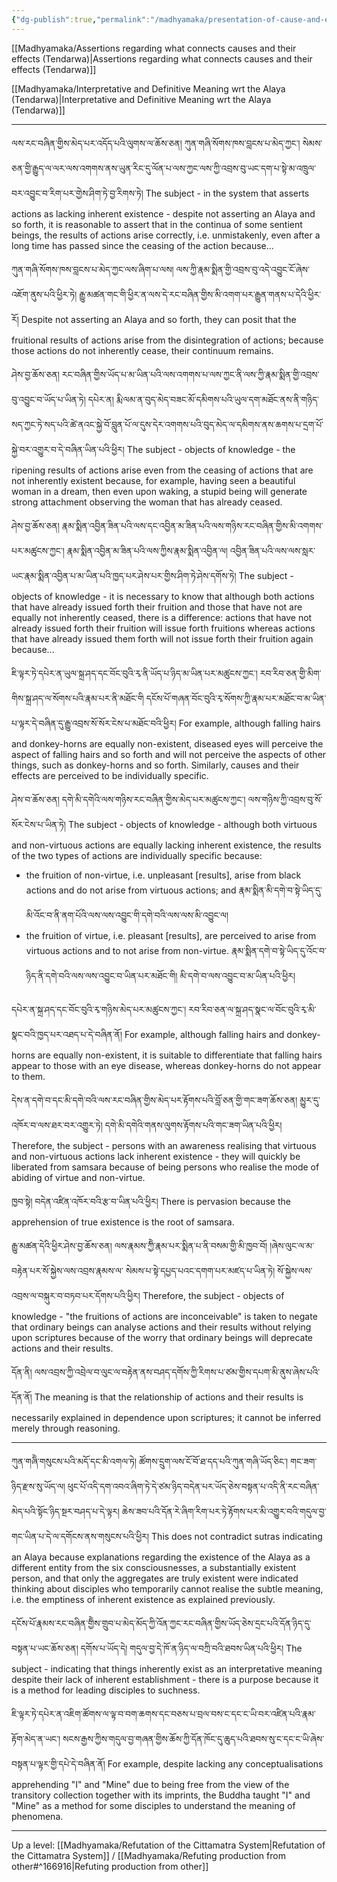 ```yaml
---
{"dg-publish":true,"permalink":"/madhyamaka/presentation-of-cause-and-effect-does-not-require-positing-an-alaya-gomde/"}
---
```


[[Madhyamaka/Assertions regarding what connects causes and their effects (Tendarwa)\|Assertions regarding what connects causes and their effects (Tendarwa)]]

[[Madhyamaka/Interpretative and Definitive Meaning wrt the Alaya (Tendarwa)\|Interpretative and Definitive Meaning wrt the Alaya (Tendarwa)]]

---
ལས་རང་བཞིན་གྱིས་མེད་པར་འདོད་པའི་ལུགས་ལ་ཆོས་ཅན། ཀུན་གཞི་སོགས་ཁས་བླངས་པ་མེད་ཀྱང་། 
སེམས་ཅན་གྱི་རྒྱུད་ལ་ལར་ལས་འགགས་ནས་ཡུན་རིང་དུ་ལོན་པ་ལས་ཀྱང་ལས་ཀྱི་འབྲས་བུ་ཡང་དག་པ་སྟེ་མ་འཁྲུལ་བར་འབྱུང་བ་རིག་པར་གྱེས་ཤིག་ཏེ་བྱ་རིགས་ཏེ། 
The subject - in the system that asserts actions as lacking inherent existence - despite not asserting an Alaya and so forth, it is reasonable to assert that in the continua of some sentient beings, the results of actions arise correctly, i.e. unmistakenly, even after a long time has passed since the ceasing of the action because...

ཀུན་གཞི་སོགས་ཁས་བླངས་པ་མེད་ཀྱང་ལས་ཞིག་པ་ལས། ལས་ཀྱི་རྣམ་སྨིན་གྱི་འབྲས་བུ་འདེ་འབྱུང་ངོ་ཞེས་འཇོག་ནུས་པའི་ཕྱིར་ཏེ། 
རྒྱུ་མཚན་གང་གི་ཕྱིར་ན་ལས་དེ་རང་བཞིན་གྱིས་མི་འགག་པར་རྒྱུན་གནས་པ་དེའི་ཕྱིར་རོ།
Despite not asserting an Alaya and so forth, they can posit that the fruitional results of actions arise from the disintegration of actions; because those actions do not inherently cease, their continuum remains.

ཤེས་བྱ་ཆོས་ཅན། རང་བཞིན་གྱིས་ཡོད་པ་མ་ཡིན་པའི་ལས་འགགས་པ་ལས་ཀྱང་ནི་ལས་ཀྱི་རྣམ་སྨིན་གྱི་འབྲས་བུ་འབྱུང་བ་ཡོད་པ་ཡིན་ཏེ། 
དཔེར་ན། རྨི་ལམ་ན་བུད་མེད་བཟང་མོ་དམིགས་པའི་ཡུལ་དག་མཐོང་ནས་ནི་གཉིད་སད་ཀྱང་ཏེ་སད་པའི་ཚེ་ནའང་སྐྱེ་བོ་བླུན་པོ་ལ་དུས་དེར་འགགས་པའི་བུད་མེད་ལ་དམིགས་ནས་ཆགས་པ་དྲག་པོ་སྐྱེ་བར་འགྱུར་བ་དེ་བཞིན་ཡིན་པའི་ཕྱིར།
The subject - objects of knowledge - the ripening results of actions arise even from the ceasing of actions that are not inherently existent because, for example, having seen a beautiful woman in a dream, then even upon waking, a stupid being will generate strong attachment observing the woman that has already ceased.

ཤེས་བྱ་ཆོས་ཅན། རྣམ་སྨིན་འབྱིན་ཟིན་པའི་ལས་དང་འབྱིན་མ་ཟིན་པའི་ལས་གཉིས་རང་བཞིན་གྱིས་མི་འགགས་པར་མཚུངས་ཀྱང་། 
རྣམ་སྨིན་འབྱིན་མ་ཟིན་པའི་ལས་ཀྱིས་རྣམ་སྨིན་འབྱིན་ལ། 
འབྱིན་ཟིན་པའི་ལས་ལས་སླར་ཡང་རྣམ་སྨིན་འབྱིན་པ་མ་ཡིན་པའི་ཁྱད་པར་ཤེས་པར་གྱིས་ཤིག་ཏེ་ཤེས་དགོས་ཏེ།
The subject - objects of knowledge - it is necessary to know that although both actions that have already issued forth their fruition and those that have not are equally not inherently ceased, there is a difference: actions that have not already issued forth their fruition will issue forth fruitions whereas actions that have already issued them forth will not issue forth their fruition again because...

 ཇི་ལྟར་ཏེ་དཔེར་ན་ཡུལ་སྐྲ་ཤད་དང་བོང་བུའི་རྭ་ནི་ཡོད་པ་ཉིད་མ་ཡིན་པར་མཚུངས་ཀྱང་། རབ་རིབ་ཅན་གྱི་མིག་གིས་སྐྲ་ཤད་ལ་སོགས་པའི་རྣམ་པར་ནི་མཐོང་གི 
 དངོས་པོ་གཞན་བོང་བུའི་རྭ་སོགས་ཀྱི་རྣམ་པར་མཐོང་བ་མ་ཡིན་པ་ལྟར་དེ་བཞིན་དུ་རྒྱུ་འབྲས་སོ་སོར་ངེས་པ་མཐོང་བའི་ཕྱིར།
 For example, although falling hairs and donkey-horns are equally non-existent, diseased eyes will perceive the aspect of falling hairs and so forth and will not perceive the aspects of other things, such as donkey-horns and so forth. Similarly, causes and their effects are perceived to be individually specific.

ཤེས་བ་ཆོས་ཅན། དགེ་མི་དགེའི་ལས་གཉིས་རང་བཞིན་གྱིས་མེད་པར་མཚུངས་ཀྱང་། ལས་གཉིས་ཀྱི་འབྲས་བུ་སོ་སོར་ངེས་པ་ཡིན་ཏེ། 
 The subject - objects of knowledge - although both virtuous and non-virtuous actions are equally lacking inherent existence, the results of the two types of actions are individually specific because:
- the fruition of non-virtue, i.e. unpleasant [results], arise from black actions and do not arise from virtuous actions; and རྣམ་སྨིན་མི་དགེ་བ་སྟེ་ཡིད་དུ་མི་འོང་བ་ནི་ནག་པོའི་ལས་ལས་འབྱུང་གི་དགེ་བའི་ལས་ལས་མི་འབྱུང་ལ།
- the fruition of virtue, i.e. pleasant [results], are perceived to arise from virtuous actions and to not arise from non-virtue. རྣམ་སྨིན་དགེ་བ་སྟེ་ཡིད་དུ་འོང་བ་ཉིད་ནི་དགེ་བའི་ལས་ལས་འབྱུང་བ་ཡིན་པར་མཐོང་གི། མི་དགེ་བ་ལས་འབྱུང་བ་མ་ཡིན་པའི་ཕྱིར།

དཔེར་ན་སྐྲ་ཤད་དང་བོང་བུའི་རྭ་གཉིས་མེད་པར་མཚུངས་ཀྱང་། རབ་རིབ་ཅན་ལ་སྐྲ་ཤད་སྣང་ལ་བོང་བུའི་རྭ་མི་སྣང་བའི་ཁྱད་པར་འཐད་པ་དེ་བཞིན་ནོ། 
For example, although falling hairs and donkey-horns are equally non-existent, it is suitable to differentiate that falling hairs appear to those with an eye disease, whereas donkey-horns do not appear to them.

དེས་ན་དགེ་བ་དང་མི་དགེ་བའི་ལས་རང་བཞིན་གྱིས་མེད་པར་རྟོགས་པའི་བློ་ཅན་གྱི་གང་ཟག་ཆོས་ཅན། མྱུར་དུ་འཁོར་བ་ལས་ཐར་བར་འགྱུར་ཏེ། 
དགེ་མི་དགེའི་གནས་ལུགས་རྟོགས་པའི་གང་ཟག་ཡིན་པའི་ཕྱིར།
Therefore, the subject - persons with an awareness realising that virtuous and non-virtuous actions lack inherent existence - they will quickly be liberated from samsara because of being persons who realise the mode of abiding of virtue and non-virtue.

ཁྱབ་སྟེ། བདེན་འཛིན་འཁོར་བའི་རྩ་བ་ཡིན་པའི་ཕྱིར།
There is pervasion because the apprehension of true existence is the root of samsara.

རྒྱུ་མཚན་དེའི་ཕྱིར་ཤེས་བྱ་ཆོས་ཅན། ལས་རྣམས་ཀྱིེ་རྣམ་པར་སྨིན་པ་ནི་བསམ་གྱི་མི་ཁྱབ་བོ། །ཞེས་ལུང་ལ་མ་བརྟེན་པར་སོ་སྐྱེས་ལས་འབྲས་རྣམས་ལ་
སེམས་པ་སྟེ་དཔྱད་པའང་དགག་པར་མཛད་པ་ཡིན་ཏེ། སོ་སྐྱེས་ལས་འབྲས་ལ་བསྐུར་བ་བཏབ་པར་དོགས་པའི་ཕྱིར།
Therefore, the subject - objects of knowledge - "the fruitions of actions are inconceivable" is taken to negate that ordinary beings can analyse actions and their results without relying upon scriptures because of the worry that ordinary beings will deprecate actions and their results.

དོན་ནི། ལས་འབྲས་ཀྱི་འབྲེལ་བ་ལུང་ལ་བརྟེན་ནས་བཤད་དགོས་ཀྱི་རིགས་པ་ཙམ་གྱིས་དཔག་མི་ནུས་ཞེས་པའི་དོན་ནོ།
The meaning is that the relationship of actions and their results is necessarily explained in dependence upon scriptures; it cannot be inferred merely through reasoning.

---
ཀུན་གཞིེ་གསུངས་པའི་མདོ་དང་མི་འགལ་ཏེ། ཚོགས་དྲུག་ལས་ངོ་བོ་ཐ་དད་པའི་ཀུན་གཞི་ཡོད་ཅིང་། གང་ཟག་ཉིད་རྫས་སུ་ཡོད་ལ། 
ཕུང་པོ་འདི་དག་འབའ་ཞིག་ཏེ་དེ་ཙམ་ཉིད་བདེན་པར་ཡོད་ཅེས་བསྟན་པ་འདི་ནི་རང་བཞིན་མེད་པའི་སྟོང་ཉིད་སྔར་བཤད་པ་དེ་ལྟར། 
ཆེས་ཟབ་པའི་དོན་རེ་ཞིག་རིག་པར་ཏེ་རྟོགས་པར་མི་འགྱུར་བའི་གདུལ་བྱ་གང་ཡིན་པ་དེ་ལ་དགོངས་ནས་གསུངས་པའི་ཕྱིར།
This does not contradict sutras indicating an Alaya because explanations regarding the existence of the Alaya as a different entity from the six consciousnesses, a substantially existent person, and that only the aggregates are truly existent were indicated thinking about disciples who temporarily cannot realise the subtle meaning, i.e. the emptiness of inherent existence as explained previously.

དངོས་པོ་རྣམས་རང་བཞིན་གྱིེས་གྲུབ་པ་མེད་མོད་ཀྱི་འོན་ཀྱང་རང་བཞིན་གྱིས་ཡོད་ཅེས་དྲང་པའི་དོན་ཉིད་དུ་བསྟན་པ་ཡང་ཆོས་ཅན། དགོས་པ་ཡོད་དེ། 
གདུལ་བྱ་དེ་ཁོ་ན་ཉིད་ལ་བཀྲི་བའི་ཐབས་ཡིན་པའི་ཕྱིར།
The subject - indicating that things inherently exist as an interpretative meaning despite their lack of inherent establishment - there is a purpose because it is a method for leading disciples to suchness.

ཇི་ལྟར་ཏེ་དཔེར་ན་འཇིག་ཚོགས་ལ་ལྟ་བ་བག་ཆགས་དང་བཅས་པ་བྲལ་བས་ང་དང་ང་ཡི་བར་འཛིན་པའི་རྣམ་རྟོག་མེད་ན་ཡང་། 
སངས་རྒྱས་ཀྱིས་གདུལ་བྱ་གཞན་གྱིས་ཆོས་ཀྱི་དོན་ཁོང་དུ་ཆུད་པའི་ཐབས་སུ་ང་དང་ང་ཡི་ཞེས་བསྟན་པ་ལྟར་གྱི་དཔེ་དེ་བཞིན་ནོ།
For example, despite lacking any conceptualisations apprehending "I" and "Mine" due to being free from the view of the transitory collection together with its imprints, the Buddha taught "I" and "Mine" as a method for some disciples to understand the meaning of phenomena.

---
Up a level: [[Madhyamaka/Refutation of the Cittamatra System\|Refutation of the Cittamatra System]] / [[Madhyamaka/Refuting production from other#^166916\|Refuting production from other]]